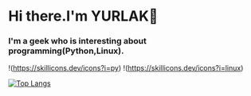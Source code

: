 # Hi there.I'm YURLAK👋

### I'm a geek who is interesting about programming(Python,Linux).

!(https://skillicons.dev/icons?i=py)
!(https://skillicons.dev/icons?i=linux)

[![Top Langs](https://github-readme-stats.vercel.app/api/top-langs/?username=YURLAK&layout=compact&theme=dark)](https://github.com/anuraghazra/github-readme-stats)
